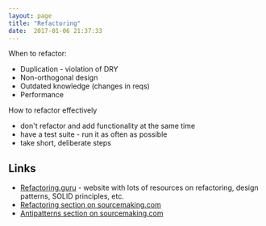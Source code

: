 ```yaml
---
layout: page
title: "Refactoring"
date:  2017-01-06 21:37:33
---
```


When to refactor:

- Duplication - violation of DRY
- Non-orthogonal design
- Outdated knowledge (changes in reqs)
- Performance

How to refactor effectively

- don't refactor and add functionality at the same time
- have a test suite - run it as often as possible
- take short, deliberate steps

## Links

- [Refactoring.guru](https://refactoring.guru/refactoring) -
  website with lots of resources on
  refactoring, design patterns, SOLID principles, etc.
- [Refactoring section on sourcemaking.com](https://sourcemaking.com/refactoring)
- [Antipatterns section on sourcemaking.com](https://sourcemaking.com/antipatterns)
